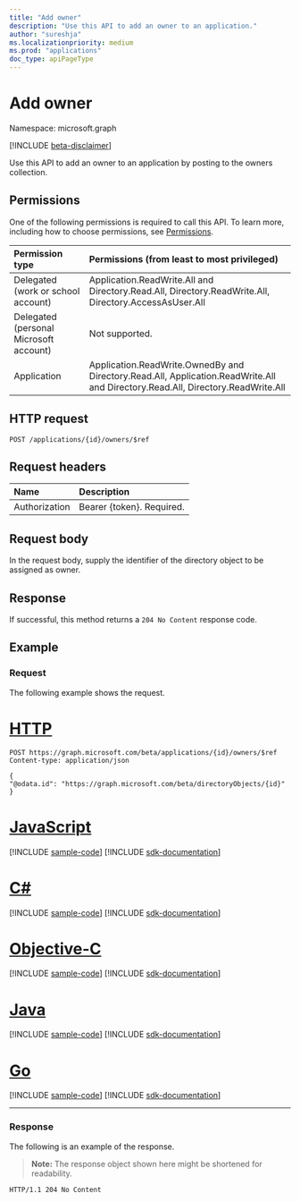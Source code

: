 ```yaml
---
title: "Add owner"
description: "Use this API to add an owner to an application."
author: "sureshja"
ms.localizationpriority: medium
ms.prod: "applications"
doc_type: apiPageType
---
```


# Add owner

Namespace: microsoft.graph

[!INCLUDE [beta-disclaimer](../../includes/beta-disclaimer.md)]

Use this API to add an owner to an application by posting to the owners collection.

## Permissions
One of the following permissions is required to call this API. To learn more, including how to choose permissions, see [Permissions](/graph/permissions-reference).

|Permission type      | Permissions (from least to most privileged)              |
|:--------------------|:---------------------------------------------------------|
|Delegated (work or school account) |  Application.ReadWrite.All and Directory.Read.All, Directory.ReadWrite.All, Directory.AccessAsUser.All    |
|Delegated (personal Microsoft account) | Not supported.    |
|Application | Application.ReadWrite.OwnedBy and Directory.Read.All, Application.ReadWrite.All and Directory.Read.All, Directory.ReadWrite.All |

## HTTP request
<!-- { "blockType": "ignored" } -->
```http
POST /applications/{id}/owners/$ref

```
## Request headers
| Name | Description|
|:---- |:---------- |
| Authorization | Bearer {token}. Required.  |

## Request body
In the request body, supply the identifier of the directory object to be assigned as owner.

## Response

If successful, this method returns a `204 No Content` response code.

## Example
### Request
The following example shows the request.

# [HTTP](#tab/http)
<!-- {
  "blockType": "request",
  "name": "create_directoryobject_from_application"
}-->
```http
POST https://graph.microsoft.com/beta/applications/{id}/owners/$ref
Content-type: application/json

{
"@odata.id": "https://graph.microsoft.com/beta/directoryObjects/{id}"
}

```
# [JavaScript](#tab/javascript)
[!INCLUDE [sample-code](../includes/snippets/javascript/create-directoryobject-from-application-javascript-snippets.md)]
[!INCLUDE [sdk-documentation](../includes/snippets/snippets-sdk-documentation-link.md)]

# [C#](#tab/csharp)
[!INCLUDE [sample-code](../includes/snippets/csharp/create-directoryobject-from-application-csharp-snippets.md)]
[!INCLUDE [sdk-documentation](../includes/snippets/snippets-sdk-documentation-link.md)]

# [Objective-C](#tab/objc)
[!INCLUDE [sample-code](../includes/snippets/objc/create-directoryobject-from-application-objc-snippets.md)]
[!INCLUDE [sdk-documentation](../includes/snippets/snippets-sdk-documentation-link.md)]

# [Java](#tab/java)
[!INCLUDE [sample-code](../includes/snippets/java/create-directoryobject-from-application-java-snippets.md)]
[!INCLUDE [sdk-documentation](../includes/snippets/snippets-sdk-documentation-link.md)]

# [Go](#tab/go)
[!INCLUDE [sample-code](../includes/snippets/go/create-directoryobject-from-application-go-snippets.md)]
[!INCLUDE [sdk-documentation](../includes/snippets/snippets-sdk-documentation-link.md)]

---

### Response

The following is an example of the response.

>**Note:** The response object shown here might be shortened for readability.

<!-- {
  "blockType": "response"
} -->
```http
HTTP/1.1 204 No Content
```

<!-- uuid: 8fcb5dbc-d5aa-4681-8e31-b001d5168d79
2015-10-25 14:57:30 UTC -->
<!--
{
  "type": "#page.annotation",
  "description": "Create owner",
  "keywords": "",
  "section": "documentation",
  "tocPath": "",
  "suppressions": [
  ]
}
-->




